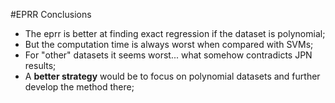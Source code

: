 #EPRR Conclusions

* The eprr is better at finding exact regression if the dataset is polynomial;
* But the computation time is always worst when compared with SVMs;
* For "other" datasets it seems worst... what somehow contradicts JPN results;
* A **better strategy** would be to focus on polynomial datasets and further develop the method there;